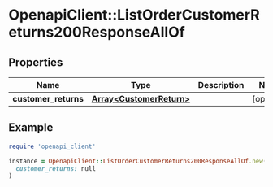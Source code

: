 # OpenapiClient::ListOrderCustomerReturns200ResponseAllOf

## Properties

| Name | Type | Description | Notes |
| ---- | ---- | ----------- | ----- |
| **customer_returns** | [**Array&lt;CustomerReturn&gt;**](CustomerReturn.md) |  | [optional] |

## Example

```ruby
require 'openapi_client'

instance = OpenapiClient::ListOrderCustomerReturns200ResponseAllOf.new(
  customer_returns: null
)
```

